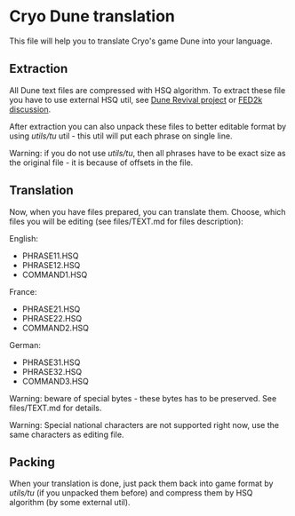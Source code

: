 Cryo Dune translation
=====================
This file will help you to translate Cryo's game Dune into your language.

Extraction
----------
All Dune text files are compressed with HSQ algorithm. To extract these file
you have to use external HSQ util, see
[Dune Revival project](https://sourceforge.net/p/dunerevival/)
or
[FED2k discussion](https://forum.dune2k.com/topic/17217-rewriting-cryos-dune-1-it-seems-possible/?page=1).

After extraction you can also unpack these files to better editable format
by using *utils/tu* util - this util will put each phrase on single line.

Warning: if you do not use *utils/tu*, then all phrases have to be exact size
as the original file - it is because of offsets in the file.

Translation
-----------
Now, when you have files prepared, you can translate them. Choose, which files
you will be editing (see files/TEXT.md for files description):

English:
- PHRASE11.HSQ
- PHRASE12.HSQ
- COMMAND1.HSQ

France:
- PHRASE21.HSQ
- PHRASE22.HSQ
- COMMAND2.HSQ

German:
- PHRASE31.HSQ
- PHRASE32.HSQ
- COMMAND3.HSQ

Warning: beware of special bytes - these bytes has to be preserved. See
files/TEXT.md for details.

Warning: Special national characters are not supported right now, use the same
characters as editing file.

Packing
-------
When your translation is done, just pack them back into game format by
*utils/tu* (if you unpacked them before) and compress them by HSQ algorithm
(by some external util).

